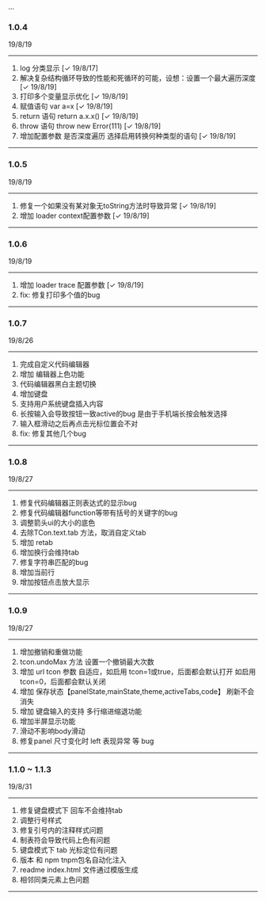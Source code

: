 ...

### 1.0.4
19/8/19

----

1. log 分类显示 [✓ 19/8/17]
2. 解决复杂结构循环导致的性能和死循环的可能，设想：设置一个最大遍历深度 [✓ 19/8/19]
3. 打印多个变量显示优化 [✓ 19/8/19]
4. 赋值语句 var a=x [✓ 19/8/19]
5. return 语句 return a.x.x() [✓ 19/8/19]
6. throw 语句 throw new Error(111) [✓ 19/8/19]
7. 增加配置参数 是否深度遍历 选择启用转换何种类型的语句 [✓ 19/8/19]

----

### 1.0.5
19/8/19

----

1. 修复一个如果没有某对象无toString方法时导致异常 [✓ 19/8/19]
2. 增加 loader context配置参数 [✓ 19/8/19]

----

### 1.0.6
19/8/19

----

1. 增加 loader trace 配置参数 [✓ 19/8/19]
2. fix: 修复打印多个值的bug
----
### 1.0.7
19/8/26

----

1. 完成自定义代码编辑器
2. 增加 编辑器上色功能
3. 代码编辑器黑白主题切换
4. 增加键盘
5. 支持用户系统键盘插入内容
6. 长按输入会导致按钮一致active的bug 是由于手机端长按会触发选择
7. 输入框滑动之后再点击光标位置会不对
8. fix: 修复其他几个bug
----
### 1.0.8
19/8/27

----

1. 修复代码编辑器正则表达式的显示bug
2. 修复代码编辑器function等带有括号的关键字的bug
3. 调整箭头ui的大小的底色
4. 去除TCon.text.tab 方法，取消自定义tab
5. 增加 retab
6. 增加换行会维持tab
7. 修复字符串匹配的bug
8. 增加当前行
9. 增加按钮点击放大显示

----

### 1.0.9
19/8/27

----

1. 增加撤销和重做功能
2. tcon.undoMax 方法 设置一个撤销最大次数
3. 增加 url tcon 参数 自适应，如启用 tcon=1或true，后面都会默认打开 如启用 tcon=0，后面都会默认关闭
4. 增加 保存状态【panelState,mainState,theme,activeTabs,code】 刷新不会消失
5. 增加 键盘输入的支持 多行缩进缩退功能
6. 增加半屏显示功能
7. 滑动不影响body滑动
8. 修复panel 尺寸变化时 left 表现异常 等 bug

----

### 1.1.0 ~ 1.1.3
19/8/31

----
1. 修复键盘模式下 回车不会维持tab
2. 调整行号样式
3. 修复引号内的注释样式问题
4. 制表符会导致代码上色有问题
5. 键盘模式下 tab 光标定位有问题
6. 版本 和 npm tnpm包名自动化注入
7. readme index.html 文件通过模版生成
8. 相邻同类元素上色问题

----